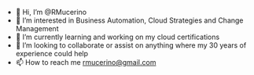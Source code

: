 - 👋 Hi, I’m @RMucerino
- 👀 I’m interested in Business Automation, Cloud Strategies and Change Management
- 🌱 I’m currently learning and working on my cloud certifications
- 💞️ I’m looking to collaborate or assist on anything where my 30 years of experience could help 
- 📫 How to reach me rmucerino@gmail.com

<!---
RMucerino/RMucerino is a ✨ special ✨ repository because its `README.md` (this file) appears on your GitHub profile.
You can click the Preview link to take a look at your changes.
--->

